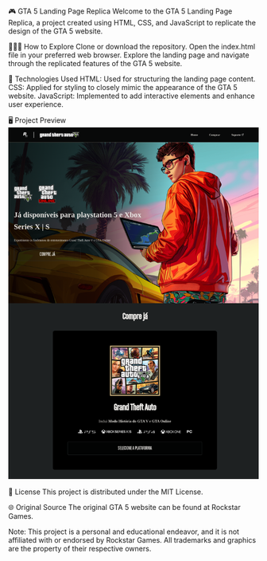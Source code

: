 🎮 GTA 5 Landing Page Replica
Welcome to the GTA 5 Landing Page Replica, a project created using HTML, CSS, and JavaScript to replicate the design of the GTA 5 website.

👨🏻‍💻 How to Explore
Clone or download the repository.
Open the index.html file in your preferred web browser.
Explore the landing page and navigate through the replicated features of the GTA 5 website.

🚀 Technologies Used
HTML: Used for structuring the landing page content.
CSS: Applied for styling to closely mimic the appearance of the GTA 5 website.
JavaScript: Implemented to add interactive elements and enhance user experience.

🖥️ Project Preview
![Screenshot of the GTA 5 Landing Page Replica](./src/imagens/127.0.0.1_5500_index.html.png)

📜 License
This project is distributed under the MIT License.

🌐 Original Source
The original GTA 5 website can be found at Rockstar Games.

Note: This project is a personal and educational endeavor, and it is not affiliated with or endorsed by Rockstar Games. All trademarks and graphics are the property of their respective owners.
